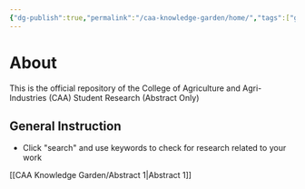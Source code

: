 ```yaml
---
{"dg-publish":true,"permalink":"/caa-knowledge-garden/home/","tags":["gardenEntry"],"created":"2024-05-22T15:15:08.971+08:00"}
---
```


# About
This is the official repository of the College of Agriculture and Agri-Industries (CAA) Student Research (Abstract Only)

## General Instruction
- Click "search" and use keywords to  check for research related to your work

[[CAA Knowledge Garden/Abstract 1\|Abstract 1]]